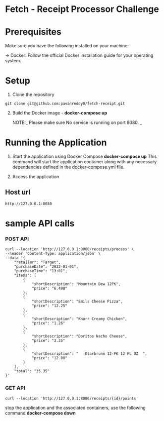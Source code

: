# Fetch - Receipt Processor Challenge


# Prerequisites
Make sure you have the following installed on your machine:

-> Docker: Follow the official Docker installation guide for your operating system.

# Setup
1. Clone the repository  
``` 
git clone git@github.com:pavanreddy0/fetch-receipt.git 
```
2. Build the Docker image - **docker-compose up**

   NOTE:_ Please make sure No service is running on port 8080. _

# Running the Application
1. Start the application using Docker Compose
   **docker-compose up**
   This command will start the application container along with any necessary dependencies defined in the docker-compose.yml file.

2. Access the application


## Host url
```
http://127.0.0.1:8080
```

# sample API calls

### POST API
```
curl --location 'http://127.0.0.1:8080/receipts/process' \
--header 'Content-Type: application/json' \
--data '{
    "retailer": "Target",
    "purchaseDate": "2022-01-01",
    "purchaseTime": "13:01",
    "items": [
        {
            "shortDescription": "Mountain Dew 12PK",
            "price": "6.498"
        },
        {
            "shortDescription": "Emils Cheese Pizza",
            "price": "12.25"
        },
        {
            "shortDescription": "Knorr Creamy Chicken",
            "price": "1.26"
        },
        {
            "shortDescription": "Doritos Nacho Cheese",
            "price": "3.35"
        },
        {
            "shortDescription": "   Klarbrunn 12-PK 12 FL OZ  ",
            "price": "12.00"
        }
    ],
    "total": "35.35"
}'
```
### GET API
```
curl --location 'http://127.0.0.1:8080/receipts/{id}/points'
```

stop the application and the associated containers, use the following command
**docker-compose down**